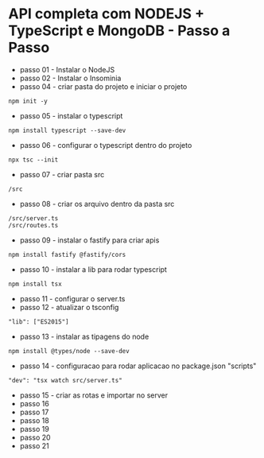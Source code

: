 # API completa com NODEJS + TypeScript e MongoDB - Passo a Passo

- passo 01 - Instalar o NodeJS
- passo 02 - Instalar o Insominia
- passo 04 - criar pasta do projeto e iniciar o projeto   
```
npm init -y
```
- passo 05 - instalar o typescript
```
npm install typescript --save-dev
```
- passo 06 - configurar o typescript dentro do projeto
```
npx tsc --init
```
- passo 07 - criar pasta src
```
/src
```
- passo 08 - criar os arquivo dentro da pasta src
```
/src/server.ts
/src/routes.ts
```
- passo 09 - instalar o fastify para criar apis
```
npm install fastify @fastify/cors
```
- passo 10 - instalar a lib para rodar typescript
```
npm install tsx
```
- passo 11 - configurar o server.ts
- passo 12 - atualizar o tsconfig
```
"lib": ["ES2015"]
``` 
- passo 13 - instalar as tipagens do node
```
npm install @types/node --save-dev
```
- passo 14 - configuracao para rodar aplicacao no package.json "scripts"
```
"dev": "tsx watch src/server.ts"
```
- passo 15 - criar as rotas e importar no server
- passo 16
- passo 17
- passo 18
- passo 19
- passo 20
- passo 21
